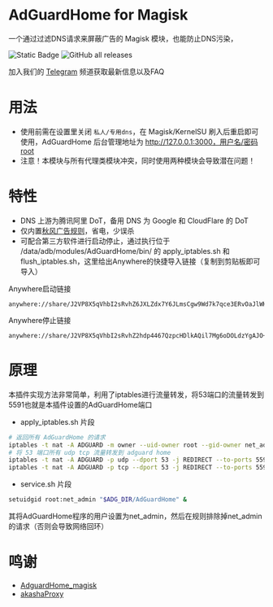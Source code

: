 # AdGuardHome for Magisk
一个通过过滤DNS请求来屏蔽广告的 Magisk 模块，也能防止DNS污染，

![Static Badge](https://img.shields.io/badge/arm--64-support-blue)
![GitHub all releases](https://img.shields.io/github/downloads/twoone-3/AdguardHome/total)

加入我们的 [Telegram](https://t.me/adguardhome_for_magisk_release) 频道获取最新信息以及FAQ

# 用法
- 使用前需在设置里关闭 `私人/专用dns`，在 Magisk/KernelSU 刷入后重启即可使用，AdGuardHome 后台管理地址为 http://127.0.0.1:3000，用户名/密码root
- 注意！本模块与所有代理类模块冲突，同时使用两种模块会导致潜在问题！

# 特性
- DNS 上游为腾讯阿里 DoT，备用 DNS 为 Google 和 CloudFlare 的 DoT
- 仅内置[秋风广告规则](https://github.com/TG-Twilight/AWAvenue-Ads-Rule)，省电，少误杀
- 可配合第三方软件进行启动停止，通过执行位于 /data/adb/modules/AdGuardHome/bin/ 的 apply_iptables.sh 和 flush_iptables.sh，这里给出Anywhere的快捷导入链接（复制到剪贴板即可导入）

Anywhere启动链接
```
anywhere://share/J2VP8X5qVhbI2sRvhZ6JXLZdx7Y6JLmsCgw9Wd7k7qce3ERvOaJlWHt61Y8oalvceraVdBkTbIymWLyhgxRQLeICFi3/GKuZYkqPJ3A6WQ8+xW4nTvmC9SwzER2X/9PFEtjgZsphvy2R8suN6BOE3Pm10gwmsdoLwCuLxs0uIA2VmP25Ur1GHTCogIgJoWBpJpz0QT1/LvBtNXXdFwkilQNF8VvcKAO3cgKns+I3hUk0T2rbsjVfj4UwxgYxi5Yg9yiV53hOzIzVZ9uZki3uy6TNTnThFXM+Hg88m8dron/cJM9Qg5Y979j0YTVrA9XakpnXKlF7UvaDM85FSjXZpkXCzbn00lWcvQ==
```
Anywhere停止链接
```
anywhere://share/J2VP8X5qVhbI2sRvhZ2hdp4467QzpcHDlkAQil7Mg6oDOLdzYgAJO+9fKKenP2M28XWZ71jveGDq1E/sCmMAhBqd5N04LZkJp0EYtrFp7Vw9xPsYBhlmwlaKWljr9iIAMGWOulpW7Zzhm/tpfaDIKjweOGfIsONgcoWq89Idmb215WTrhfju+OeoNqDicBqrOLI5iyI8fTCQifRm7m7hq53WMgN/BoYbWnyE34AeVO2hq5btVggCTBGunrftXnlweSY4ngaN8CmhTlDWQeyjMJRZMooTPHwcQm3fisvBY6McMaVV5lSLHBe+MNaK1EwnzQ0RjNJh/3eoVGQJgUUyN8swAmtakrwaNA==
```

# 原理
本插件实现方法非常简单，利用了iptables进行流量转发，将53端口的流量转发到5591也就是本插件设置的AdGuardHome端口

- apply_iptables.sh 片段
```sh
# 返回所有 AdGuardHome 的请求
iptables -t nat -A ADGUARD -m owner --uid-owner root --gid-owner net_admin -j RETURN
# 将 53 端口所有 udp tcp 流量转发到 adguard home
iptables -t nat -A ADGUARD -p udp --dport 53 -j REDIRECT --to-ports 5591
iptables -t nat -A ADGUARD -p tcp --dport 53 -j REDIRECT --to-ports 5591
```
- service.sh 片段
```sh
setuidgid root:net_admin "$ADG_DIR/AdGuardHome" &
```

其将AdGuardHome程序的用户设置为net_admin，然后在规则排除掉net_admin的请求（否则会导致网络回环）
# 鸣谢
- [AdguardHome_magisk](https://github.com/410154425/AdGuardHome_magisk)
- [akashaProxy](https://github.com/ModuleList/akashaProxy)